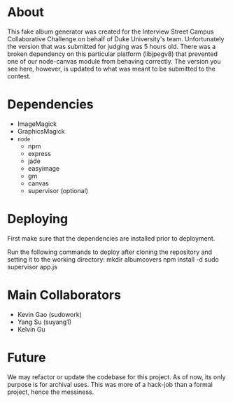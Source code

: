 About
=====

This fake album generator was created for the Interview Street Campus Collaborative Challenge on behalf of Duke University's team. Unfortunately the version that was submitted for judging was 5 hours old. There was a broken dependency on this particular platform (libjpegv8) that prevented one of our node-canvas module from behaving correctly. The version you see here, however, is updated to what was meant to be submitted to the contest.

Dependencies
============

* ImageMagick
* GraphicsMagick
* `node`
	* npm
	* express
	* jade
	* easyimage
	* gm
	* canvas
	* supervisor (optional)

Deploying
=========

First make sure that the dependencies are installed prior to deployment.

Run the following commands to deploy after cloning the repository and setting it to the working directory:
	mkdir albumcovers
	npm install -d
	sudo supervisor app.js

Main Collaborators
==================

* Kevin Gao (sudowork)
* Yang Su (suyang1)
* Kelvin Gu

Future
======

We may refactor or update the codebase for this project. As of now, its only purpose is for archival uses. This was more of a hack-job than a formal project, hence the messiness. 
